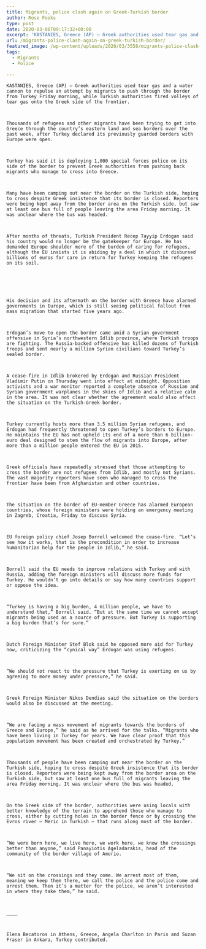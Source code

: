 ```yaml
---
title: Migrants, police clash again on Greek-Turkish border
author: Rose Fooks
type: post
date: 2020-03-06T09:17:32+00:00
excerpt: 'KASTANIES, Greece (AP) — Greek authorities used tear gas and a water cannon to repulse an attempt by migrants to push through the border from Turkey Friday morning, while Turkish authorities fired volleys of tear gas onto the Greek side of the frontier.Thousands of refugees and other migrants have been trying to get into Greece&hellip;'
url: /migrants-police-clash-again-on-greek-turkish-border/
featured_image: /wp-content/uploads/2020/03/3558/migrants-police-clash-again-on-greek-turkish-border.jpg
tags:
  - Migrants
  - Police

---
```

  
    KASTANIES, Greece (AP) — Greek authorities used tear gas and a water cannon to repulse an attempt by migrants to push through the border from Turkey Friday morning, while Turkish authorities fired volleys of tear gas onto the Greek side of the frontier.
  
  
  
    Thousands of refugees and other migrants have been trying to get into Greece through the country’s eastern land and sea borders over the past week, after Turkey declared its previously guarded borders with Europe were open.
  
  
  
    Turkey has said it is deploying 1,000 special forces police on its side of the border to prevent Greek authorities from pushing back migrants who manage to cross into Greece.
  
  
  
    Many have been camping out near the border on the Turkish side, hoping to cross despite Greek insistence that its border is closed. Reporters were being kept away from the border area on the Turkish side, but saw at least one bus full of people leaving the area Friday morning. It was unclear where the bus was headed.
  
  
  
    After months of threats, Turkish President Recep Tayyip Erdogan said his country would no longer be the gatekeeper for Europe. He has demanded Europe shoulder more of the burden of caring for refugees, although the EU insists it is abiding by a deal in which it disbursed billions of euros for care in return for Turkey keeping the refugees on its soil.
  
  
  
  
  
  
    His decision and its aftermath on the border with Greece have alarmed governments in Europe, which is still seeing political fallout from mass migration that started five years ago.
  
  
  
    Erdogan’s move to open the border came amid a Syrian government offensive in Syria’s northwestern Idlib province, where Turkish troops are fighting. The Russia-backed offensive has killed dozens of Turkish troops and sent nearly a million Syrian civilians toward Turkey’s sealed border.
  
  
  
    A cease-fire in Idlib brokered by Erdogan and Russian President Vladimir Putin on Thursday went into effect at midnight. Opposition activists and a war monitor reported a complete absence of Russian and Syrian government warplanes in the skies of Idlib and a relative calm in the area. It was not clear whether the agreement would also affect the situation on the Turkish-Greek border.
  
  
  
    Turkey currently hosts more than 3.5 million Syrian refugees, and Erdogan had frequently threatened to open Turkey’s borders to Europe. He maintains the EU has not upheld its end of a more than 6 billion-euro deal designed to stem the flow of migrants into Europe, after more than a million people entered the EU in 2015.
  
  
  
    Greek officials have repeatedly stressed that those attempting to cross the border are not refugees from Idlib, and mostly not Syrians. The vast majority reporters have seen who managed to cross the frontier have been from Afghanistan and other countries.
  
  
  
    The situation on the border of EU-member Greece has alarmed European countries, whose foreign ministers were holding an emergency meeting in Zagreb, Croatia, Friday to discuss Syria.
  
  
  
    EU foreign policy chief Josep Borrell welcomed the cease-fire. “Let’s see how it works, that is the precondition in order to increase humanitarian help for the people in Idlib,” he said.
  
  
  
    Borrell said the EU needs to improve relations with Turkey and with Russia, adding the foreign ministers will discuss more funds for Turkey. He wouldn’t go into details or say how many countries support or oppose the idea.
  
  
  
    “Turkey is having a big burden, 4 million people, we have to understand that,” Borrell said. “But at the same time we cannot accept migrants being used as a source of pressure. But Turkey is supporting a big burden that’s for sure.”
  
  
  
    Dutch Foreign Minister Stef Blok said he opposed more aid for Turkey now, criticizing the “cynical way” Erdogan was using refugees.
  
  
  
    “We should not react to the pressure that Turkey is exerting on us by agreeing to more money under pressure,” he said.
  
  
  
    Greek Foreign Minister Nikos Dendias said the situation on the borders would also be discussed at the meeting.
  
  
  
    “We are facing a mass movement of migrants towards the borders of Greece and Europe,” he said as he arrived for the talks. “Migrants who have been living in Turkey for years. We have clear proof that this population movement has been created and orchestrated by Turkey.”
  
  
  
    Thousands of people have been camping out near the border on the Turkish side, hoping to cross despite Greek insistence that its border is closed. Reporters were being kept away from the border area on the Turkish side, but saw at least one bus full of migrants leaving the area Friday morning. It was unclear where the bus was headed.
  
  
  
    On the Greek side of the border, authorities were using locals with better knowledge of the terrain to apprehend those who manage to cross, either by cutting holes in the border fence or by crossing the Evros river — Meric in Turkish — that runs along most of the border.
  
  
  
    “We were born here, we live here, we work here, we know the crossings better than anyone,” said Panayiotis Ageladarakis, head of the community of the border village of Amorio.
  
  
  
    “We sit on the crossings and they come. We arrest most of them, meaning we keep them there, we call the police and the police come and arrest them. Then it’s a matter for the police, we aren’t interested in where they take them,” he said.
  
  
  
    ____
  
  
  
    Elena Becatoros in Athens, Greece, Angela Charlton in Paris and Suzan Fraser in Ankara, Turkey contributed.
  
